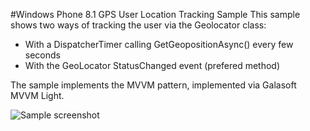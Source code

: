 #Windows Phone 8.1 GPS User Location Tracking Sample
This sample shows two ways of tracking the user via the Geolocator class:
* With a DispatcherTimer calling GetGeopositionAsync() every few seconds
* With the GeoLocator StatusChanged event (prefered method)

The sample implements the MVVM pattern, implemented via Galasoft MVVM Light.


![Sample screenshot](http://i.imgur.com/wCz7j8j.png "Sample screenshot")
